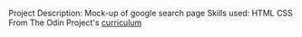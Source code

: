Project Description: Mock-up of google search page
Skills used: HTML CSS
From The Odin Project's [curriculum](http://www.theodinproject.com/courses/web-development-101/lessons/html-css)
